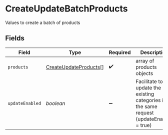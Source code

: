 # CreateUpdateBatchProducts

Values to create a batch of products


## Fields

| Field                                                                                   | Type                                                                                    | Required                                                                                | Description                                                                             |
| --------------------------------------------------------------------------------------- | --------------------------------------------------------------------------------------- | --------------------------------------------------------------------------------------- | --------------------------------------------------------------------------------------- |
| `products`                                                                              | [CreateUpdateProducts](../../models/shared/createupdateproducts.md)[]                   | :heavy_check_mark:                                                                      | array of products objects                                                               |
| `updateEnabled`                                                                         | *boolean*                                                                               | :heavy_minus_sign:                                                                      | Facilitate to update the existing categories in the same request (updateEnabled = true) |